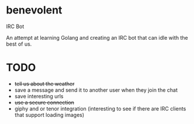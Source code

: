 # benevolent
IRC Bot

An attempt at learning Golang and creating an IRC bot that can idle with the best of us.

# TODO

- ~~tell us about the weather~~
- save a message and send it to another user when they join the chat
- save interesting urls
- ~~use a secure connection~~
- giphy and or tenor integration (interesting to see if there are IRC clients that support loading images)

